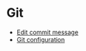 # Git

- [Edit commit message](https://github.com/mlin6436/eden/blob/master/git/edit%20commit%20message.md)
- [Git configuration](https://github.com/mlin6436/eden/blob/master/git/git%20configuration.md)
